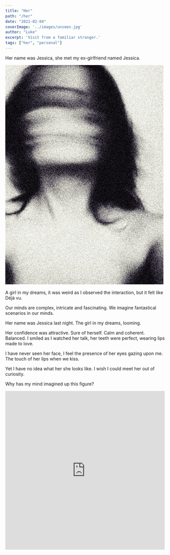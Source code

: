 ```yaml
---
title: "Her"
path: "/her"
date: "2021-02-04"
coverImage: '../images/unseen.jpg'
author: "Luke"
excerpt: 'Visit from a familiar stranger.'
tags: ["her", "personal"]
---
```


Her name was Jessica, she met my ex-girlfriend named Jessica.

![her](../images/her.jpg)

A girl in my dreams, it was weird as I observed the interaction, but it felt like Déjà vu.

Our minds are complex, intricate and fascinating. We imagine fantastical scenarios in our minds.

Her name was Jessica last night. The girl in my dreams, looming. 

Her confidence was attractive. Sure of herself. Calm and coherent. Balanced. I smiled as I watched her talk, her teeth were perfect, wearing lips made to love.

I have never seen her face, I feel the presence of her eyes gazing upon me. The touch of her lips when we kiss.

Yet I have no idea what her she looks like. I wish I could meet her out of curiosity.

Why has my mind imagined up this figure? 

<div class="embedVideo-container">
<iframe id="her-video" style="filter: grayscale(100%);" width="100%" height="500px" src="https://www.youtube.com/embed/W74E0wWUcqY" frameborder="0" allow="accelerometer; autoplay; clipboard-write; encrypted-media; gyroscope; picture-in-picture" allowfullscreen></iframe>
</div>